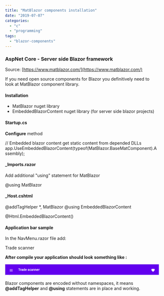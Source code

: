 ```yaml
---
title: "MatBlazor components installation"
date: "2019-07-07"
categories: 
  - "c"
  - "programming"
tags: 
  - "blazor-components"
---
```


### AspNet Core - Server side Blazor framework

Source: [https://www.matblazor.com/](https://www.matblazor.com/)

If you need open source components for Blazor you definitively need to look at MatBlazor component library.

#### Installation

- MatBlazor nuget library
- EmbeddedBlazorContent nuget library (for server side blazor projects)

#### Startup.cs

**Configure** method

// Embedded blazor content get static content from depended DLLs 
app.UseEmbeddedBlazorContent(typeof(MatBlazor.BaseMatComponent).Assembly);

#### \_Imports.razor

Add additional "using" statement for MatBlazor

@using MatBlazor

#### \_Host.cshtml

@addTagHelper \*, MatBlazor
@using EmbeddedBlazorContent

<head>
    <!-- static resources from dependent blazor libraries -->
    @Html.EmbeddedBlazorContent()
</head>

#### Application bar sample

In the NavMenu.razor file add:

<MatAppBarContainer>
    <MatAppBar Fixed="true">
        <MatAppBarRow>
            <MatAppBarSection>
                <MatIconButton Icon="menu"></MatIconButton>
                <MatAppBarTitle>Trade scanner</MatAppBarTitle>
            </MatAppBarSection>
            <MatAppBarSection Align="@MatAppBarSectionAlign.End">
                <MatIconButton Icon="favorite"></MatIconButton>
            </MatAppBarSection>
        </MatAppBarRow>
    </MatAppBar>   
</MatAppBarContainer>

**After compile your application should look something like :**

![](images/2019-07-07-17_43_37-Trade.Scanner.png)

Blazor components are encoded without namespaces, it means **@addTagHelper** and **@using** statements are in place and working.
